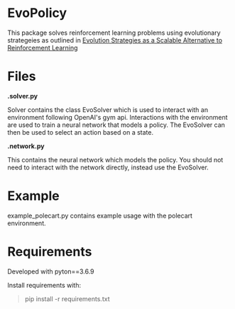 # EvoPolicy

This package solves reinforcement learning problems using evolutionary strategeies as outlined in [Evolution Strategies as a Scalable Alternative to Reinforcement Learning](https://arxiv.org/abs/1703.03864)

# Files

**.solver.py**

Solver contains the class EvoSolver which is used to interact with an environment following OpenAI's gym api. Interactions with the environment are used to train a neural network that models a policy. The EvoSolver can then be used to select an action based on a state.

**.network.py**

This contains the neural network which models the policy. You should not need to interact with the network directly, instead use the EvoSolver.

# Example

example_polecart.py contains example usage with the polecart environment.

# Requirements

Developed with pyton==3.6.9

Install requirements with:
> pip install -r requirements.txt